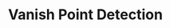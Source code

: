 ---
layout: page
title: Vanish Point Detection
description: a project with a background image
img: assets/img/12.jpg
importance: 1
category: fun
github: https://github.com/SymenYang/Vanish-Point-Detection
---